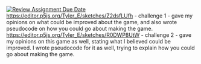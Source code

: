[![Review Assignment Due Date](https://classroom.github.com/assets/deadline-readme-button-24ddc0f5d75046c5622901739e7c5dd533143b0c8e959d652212380cedb1ea36.svg)](https://classroom.github.com/a/tWjfPfxP)
https://editor.p5js.org/Tyler_E/sketches/Z2dsfLUfh - challenge 1 - gave my opinions on what could be improved about the game, and also wrote pseudocode on how you could go about making the game.
https://editor.p5js.org/Tyler_E/sketches/R0DWP8UtW - challenge 2 - gave my opinions on this game as well, stating what I believed could be improved. I wrote pseudocode for it as well, trying to explain how you could go about making the game.

